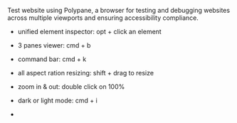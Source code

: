 Test website using Polypane, a browser for testing and debugging websites across multiple viewports and ensuring accessibility compliance.

- unified element inspector: opt + click an element

- 3 panes viewer: cmd + b

- command bar: cmd + k

- all aspect ration resizing: shift + drag to resize

- zoom in & out: double click on 100%

- dark or light mode: cmd + i

- 
